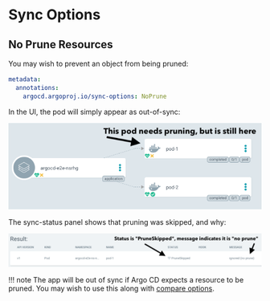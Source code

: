# Sync Options

## No Prune Resources

You may wish to prevent an object from being pruned:

```yaml
metadata:
  annotations:
    argocd.argoproj.io/sync-options: NoPrune
```

In the UI, the pod will simply appear as out-of-sync:

![sync option no prune](../assets/sync-option-no-prune.png)


The sync-status panel shows that pruning was skipped, and why:

![sync option no prune](../assets/sync-option-no-prune-sync-status.png)

!!! note
    The app will be out of sync if Argo CD expects a resource to be pruned. You may wish to use this along with [compare options](compare-options.md).

